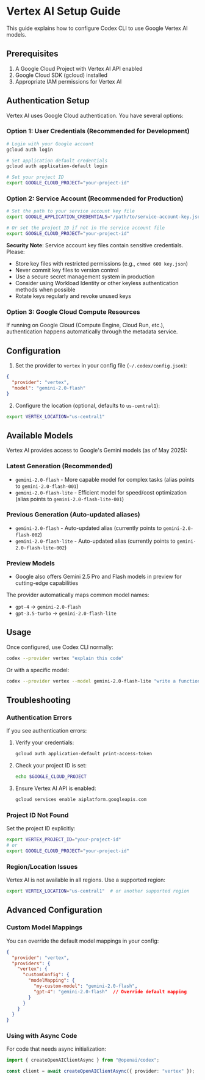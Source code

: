 # Vertex AI Setup Guide

This guide explains how to configure Codex CLI to use Google Vertex AI models.

## Prerequisites

1. A Google Cloud Project with Vertex AI API enabled
2. Google Cloud SDK (gcloud) installed
3. Appropriate IAM permissions for Vertex AI

## Authentication Setup

Vertex AI uses Google Cloud authentication. You have several options:

### Option 1: User Credentials (Recommended for Development)

```bash
# Login with your Google account
gcloud auth login

# Set application default credentials
gcloud auth application-default login

# Set your project ID
export GOOGLE_CLOUD_PROJECT="your-project-id"
```

### Option 2: Service Account (Recommended for Production)

```bash
# Set the path to your service account key file
export GOOGLE_APPLICATION_CREDENTIALS="/path/to/service-account-key.json"

# Or set the project ID if not in the service account file
export GOOGLE_CLOUD_PROJECT="your-project-id"
```

**Security Note**: Service account key files contain sensitive credentials. Please:
- Store key files with restricted permissions (e.g., `chmod 600 key.json`)
- Never commit key files to version control
- Use a secure secret management system in production
- Consider using Workload Identity or other keyless authentication methods when possible
- Rotate keys regularly and revoke unused keys

### Option 3: Google Cloud Compute Resources

If running on Google Cloud (Compute Engine, Cloud Run, etc.), authentication happens automatically through the metadata service.

## Configuration

1. Set the provider to `vertex` in your config file (`~/.codex/config.json`):

```json
{
  "provider": "vertex",
  "model": "gemini-2.0-flash"
}
```

2. Configure the location (optional, defaults to `us-central1`):

```bash
export VERTEX_LOCATION="us-central1"
```

## Available Models

Vertex AI provides access to Google's Gemini models (as of May 2025):

### Latest Generation (Recommended)
- `gemini-2.0-flash` - More capable model for complex tasks (alias points to `gemini-2.0-flash-001`)
- `gemini-2.0-flash-lite` - Efficient model for speed/cost optimization (alias points to `gemini-2.0-flash-lite-001`)

### Previous Generation (Auto-updated aliases)
- `gemini-2.0-flash` - Auto-updated alias (currently points to `gemini-2.0-flash-002`)
- `gemini-2.0-flash-lite` - Auto-updated alias (currently points to `gemini-2.0-flash-lite-002`)

### Preview Models
- Google also offers Gemini 2.5 Pro and Flash models in preview for cutting-edge capabilities

The provider automatically maps common model names:
- `gpt-4` → `gemini-2.0-flash`
- `gpt-3.5-turbo` → `gemini-2.0-flash-lite`

## Usage

Once configured, use Codex CLI normally:

```bash
codex --provider vertex "explain this code"
```

Or with a specific model:

```bash
codex --provider vertex --model gemini-2.0-flash-lite "write a function to..."
```

## Troubleshooting

### Authentication Errors

If you see authentication errors:

1. Verify your credentials:
   ```bash
   gcloud auth application-default print-access-token
   ```

2. Check your project ID is set:
   ```bash
   echo $GOOGLE_CLOUD_PROJECT
   ```

3. Ensure Vertex AI API is enabled:
   ```bash
   gcloud services enable aiplatform.googleapis.com
   ```

### Project ID Not Found

Set the project ID explicitly:

```bash
export VERTEX_PROJECT_ID="your-project-id"
# or
export GOOGLE_CLOUD_PROJECT="your-project-id"
```

### Region/Location Issues

Vertex AI is not available in all regions. Use a supported region:

```bash
export VERTEX_LOCATION="us-central1"  # or another supported region
```

## Advanced Configuration

### Custom Model Mappings

You can override the default model mappings in your config:

```json
{
  "provider": "vertex",
  "providers": {
    "vertex": {
      "customConfig": {
        "modelMapping": {
          "my-custom-model": "gemini-2.0-flash",
          "gpt-4": "gemini-2.0-flash"  // Override default mapping
        }
      }
    }
  }
}
```

### Using with Async Code

For code that needs async initialization:

```typescript
import { createOpenAIClientAsync } from "@openai/codex";

const client = await createOpenAIClientAsync({ provider: "vertex" });
```